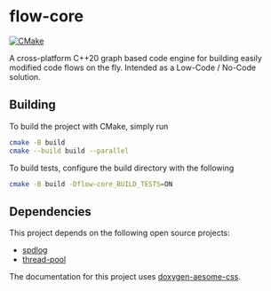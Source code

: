 # flow-core

[![CMake](https://github.com/InFlowStructure/flow-core/actions/workflows/cmake.yml/badge.svg)](https://github.com/InFlowStructure/flow-core/actions/workflows/cmake.yml)

A cross-platform C++20 graph based code engine for building easily modified code flows on the fly. Intended as a Low-Code / No-Code solution.

## Building

To build the project with CMake, simply run
```bash
cmake -B build
cmake --build build --parallel
```

To build tests, configure the build directory with the following
```bash
cmake -B build -Dflow-core_BUILD_TESTS=ON
```

## Dependencies

This project depends on the following open source projects:
- [spdlog](https://github.com/gabime/spdlog)
- [thread-pool](https://github.com/bshoshany/thread-pool)

The documentation for this project uses [doxygen-aesome-css](https://github.com/jothepro/doxygen-awesome-css).

